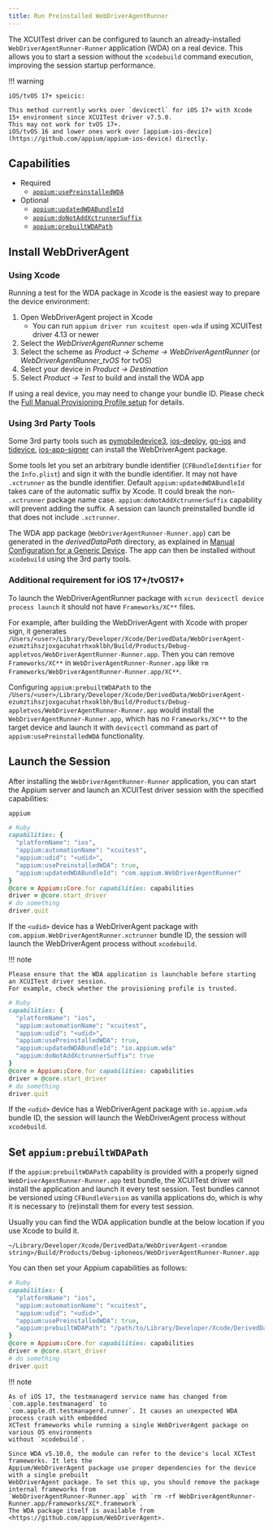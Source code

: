```yaml
---
title: Run Preinstalled WebDriverAgentRunner
---
```


The XCUITest driver can be configured to launch an already-installed `WebDriverAgentRunner-Runner`
application (WDA) on a real device. This allows you to start a session without the `xcodebuild`
command execution, improving the session startup performance.

!!! warning

    iOS/tvOS 17+ speicic:

    This method currently works over `devicectl` for iOS 17+ with Xcode 15+ environment since XCUITest driver v7.5.0.
    This may not work for tvOS 17+.
    iOS/tvOS 16 and lower ones work over [appium-ios-device](https://github.com/appium/appium-ios-device) directly.

## Capabilities

- Required
    - [`appium:usePreinstalledWDA`](../reference/capabilities.md#webdriveragent)
- Optional
    - [`appium:updatedWDABundleId`](../reference/capabilities.md#webdriveragent)
    - [`appium:doNotAddXctrunnerSuffix`](../reference/capabilities.md#webdriveragent)
    - [`appium:prebuiltWDAPath`](../reference/capabilities.md#webdriveragent)

## Install WebDriverAgent

### Using Xcode

Running a test for the WDA package in Xcode is the easiest way to prepare the device environment:

1. Open WebDriverAgent project in Xcode
    - You can run `appium driver run xcuitest open-wda` if using XCUITest driver 4.13 or newer
2. Select the _WebDriverAgentRunner_ scheme
3. Select the scheme as _Product -> Scheme -> WebDriverAgentRunner_ (or _WebDriverAgentRunner\_tvOS_ for tvOS)
4. Select your device in _Product -> Destination_
5. Select _Product -> Test_ to build and install the WDA app

If using a real device, you may need to change your bundle ID. Please check the
[Full Manual Provisioning Profile setup](../preparation/prov-profile-full-manual.md) for details.

### Using 3rd Party Tools

Some 3rd party tools such as [pymobiledevice3](https://github.com/doronz88/pymobiledevice3),
[ios-deploy](https://github.com/ios-control/ios-deploy), [go-ios](https://github.com/danielpaulus/go-ios) and
[tidevice](https://github.com/alibaba/taobao-iphone-device), [ios-app-signer](https://github.com/DanTheMan827/ios-app-signer)
can install the WebDriverAgent package.


Some tools let you set an arbitrary bundle identifier (`CFBundleIdentifier` for the `Info.plist`) and sign it with the bundle identifier.
It may not have `.xctrunner` as the bundle identifier.
Default `appium:updatedWDABundleId` takes care of the automatic suffix by Xcode. It could break the non- `.xctrunner` package name case.
`appium:doNotAddXctrunnerSuffix` capability will prevent adding the suffix.
A session can launch preinstalled bundle id that does not include `.xctrunner`.


The WDA app package (`WebDriverAgentRunner-Runner.app`) can be generated in the _derivedDataPath_
directory, as explained in [Manual Configuration for a Generic Device](../preparation/prov-profile-generic-manual.md).
The app can then be installed without `xcodebuild` using the 3rd party tools.


### Additional requirement for iOS 17+/tvOS17+

To launch the WebDriverAgentRunner package with `xcrun devicectl device process launch` it should not have `Frameworks/XC**` files.

For example, after building the WebDriverAgent with Xcode with proper sign, it generates `/Users/<user>/Library/Developer/Xcode/DerivedData/WebDriverAgent-ezumztihszjoxgacuhatrhxoklbh/Build/Products/Debug-appletvos/WebDriverAgentRunner-Runner.app`.
Then you can remove `Frameworks/XC**` in `WebDriverAgentRunner-Runner.app` like `rm Frameworks/WebDriverAgentRunner-Runner.app/XC**`.

Configuring `appium:prebuiltWDAPath` to the `/Users/<user>/Library/Developer/Xcode/DerivedData/WebDriverAgent-ezumztihszjoxgacuhatrhxoklbh/Build/Products/Debug-appletvos/WebDriverAgentRunner-Runner.app` would install the `WebDriverAgentRunner-Runner.app`, which has no `Frameworks/XC**` to the target device and launch it with `devicectl` command as part of `appium:usePreinstalledWDA` functionality.


## Launch the Session

After installing the `WebDriverAgentRunner-Runner` application, you can start the Appium server
and launch an XCUITest driver session with the specified capabilities:

```
appium
```

```ruby
# Ruby
capabilities: {
  "platformName": "ios",
  "appium:automationName": "xcuitest",
  "appium:udid": "<udid>",
  "appium:usePreinstalledWDA": true,
  "appium:updatedWDABundleId": "com.appium.WebDriverAgentRunner"
}
@core = Appium::Core.for capabilities: capabilities
driver = @core.start_driver
# do something
driver.quit
```

If the `<udid>` device has a WebDriverAgent package with `com.appium.WebDriverAgentRunner.xctrunner`
bundle ID, the session will launch the WebDriverAgent process without `xcodebuild`.

!!! note

    Please ensure that the WDA application is launchable before starting an XCUITest driver session.
    For example, check whether the provisioning profile is trusted.


```ruby
# Ruby
capabilities: {
  "platformName": "ios",
  "appium:automationName": "xcuitest",
  "appium:udid": "<udid>",
  "appium:usePreinstalledWDA": true,
  "appium:updatedWDABundleId": "io.appium.wda"
  "appium:doNotAddXctrunnerSuffix": true
}
@core = Appium::Core.for capabilities: capabilities
driver = @core.start_driver
# do something
driver.quit
```

If the `<udid>` device has a WebDriverAgent package with `io.appium.wda`
bundle ID, the session will launch the WebDriverAgent process without `xcodebuild`.

## Set `appium:prebuiltWDAPath`

If the `appium:prebuiltWDAPath` capability is provided with a properly signed
`WebDriverAgentRunner-Runner.app` test bundle, the XCUITest driver will install the application and
launch it every test session. Test bundles cannot be versioned using `CFBundleVersion` as vanilla
applications do, which is why it is necessary to (re)install them for every test session.

Usually you can find the WDA application bundle at the below location if you use Xcode to build it.

```
~/Library/Developer/Xcode/DerivedData/WebDriverAgent-<random string>/Build/Products/Debug-iphoneos/WebDriverAgentRunner-Runner.app
```

You can then set your Appium capabilities as follows:

```ruby
# Ruby
capabilities: {
  "platformName": "ios",
  "appium:automationName": "xcuitest",
  "appium:udid": "<udid>",
  "appium:usePreinstalledWDA": true,
  "appium:prebuiltWDAPath": "/path/to/Library/Developer/Xcode/DerivedData/WebDriverAgent-<random string>/Build/Products/Debug-iphoneos/WebDriverAgentRunner-Runner.app"
}
@core = Appium::Core.for capabilities: capabilities
driver = @core.start_driver
# do something
driver.quit
```

!!! note

    As of iOS 17, the testmanagerd service name has changed from `com.apple.testmanagerd` to
    `com.apple.dt.testmanagerd.runner`. It causes an unexpected WDA process crash with embedded
    XCTest frameworks while running a single WebDriverAgent package on various OS environments
    without `xcodebuild`.

    Since WDA v5.10.0, the module can refer to the device's local XCTest frameworks. It lets the
    Appium/WebDriverAgent package use proper dependencies for the device with a single prebuilt
    WebDriverAgent package. To set this up, you should remove the package internal frameworks from
    `WebDriverAgentRunner-Runner.app` with `rm -rf WebDriverAgentRunner-Runner.app/Frameworks/XC*.framework`.
    The WDA package itself is available from <https://github.com/appium/WebDriverAgent>.

